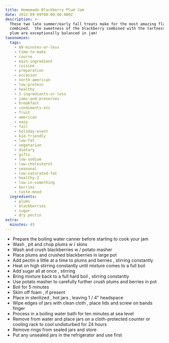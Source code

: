 ```yaml
---
title: Homemade Blackberry Plum Jam
date: 2012-09-09T00:00:00.000Z
description: >-
  These two late summer/early fall treats make for the most amazing flavor when
  combined.  the sweetness of the blackberry combined with the tartness of the
  plum are exceptionally balanced in jam!
taxonomies:
  tags:
    - 60-minutes-or-less
    - time-to-make
    - course
    - main-ingredient
    - cuisine
    - preparation
    - occasion
    - north-american
    - low-protein
    - healthy
    - 5-ingredients-or-less
    - jams-and-preserves
    - breakfast
    - condiments-etc
    - fruit
    - american
    - easy
    - fall
    - holiday-event
    - kid-friendly
    - low-fat
    - vegetarian
    - dietary
    - gifts
    - low-sodium
    - low-cholesterol
    - seasonal
    - low-saturated-fat
    - healthy-2
    - low-in-something
    - berries
    - taste-mood
  ingredients:
    - plums
    - blackberries
    - sugar
    - dry pectin
extra:
  minutes: 45
---
```

 - Prepare the boiling water canner before starting to cook your jam
 - Wash , pit and chop plums w / skins
 - Wash and crush blackberries w / potato masher
 - Place plums and crushed blackberries in large pot
 - Add pectin a little at a time to plums and berries , stirring constantly
 - Heat on high stirring constantly until mixture comes to a full boil
 - Add sugar all at once , stirring
 - Bring mixture back to a full hard boil , stirring constantly
 - Use potato masher to carefully further crush plums and berries in pot
 - Boil for 5 minutes
 - Skim off foam , if present
 - Place in sterilized , hot jars , leaving 1 / 4" headspace
 - Wipe edges of jars with clean cloth , place lids and screw on bands finger
 - Process in a boiling water bath for ten minutes at sea level
 - Remove from water and place jars on a cloth-protected counter or cooling rack to cool undisturbed for 24 hours
 - Remove rings from sealed jars and store
 - Put any unsealed jars in the refrigerator and use first
